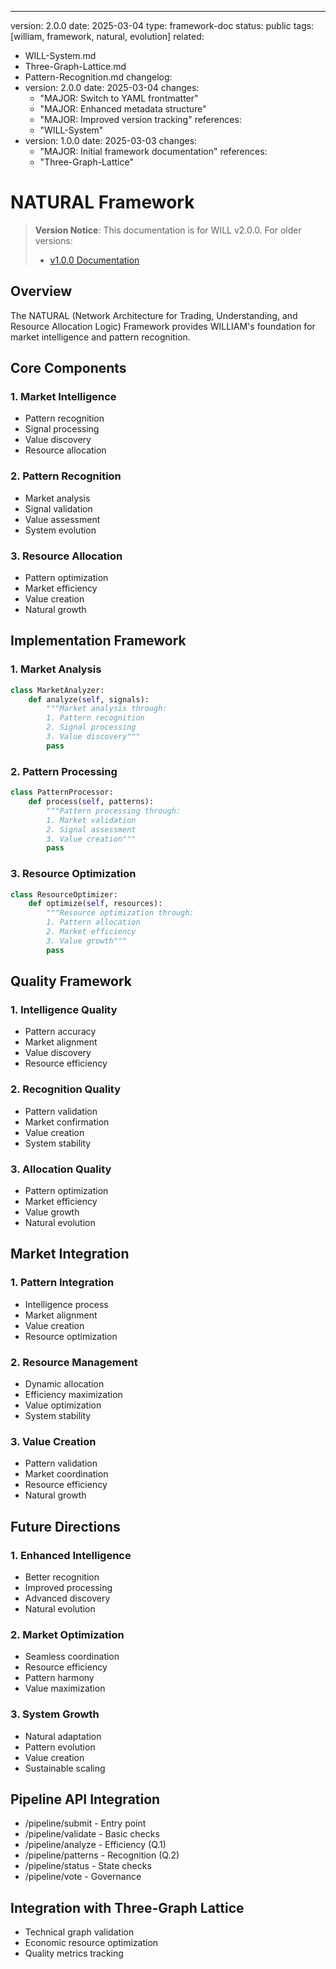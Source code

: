 ---
version: 2.0.0
date: 2025-03-04
type: framework-doc
status: public
tags: [william, framework, natural, evolution]
related:
  - WILL-System.md
  - Three-Graph-Lattice.md
  - Pattern-Recognition.md
changelog:
  - version: 2.0.0
    date: 2025-03-04
    changes:
      - "MAJOR: Switch to YAML frontmatter"
      - "MAJOR: Enhanced metadata structure"
      - "MAJOR: Improved version tracking"
    references:
      - "WILL-System"
  - version: 1.0.0
    date: 2025-03-03
    changes:
      - "MAJOR: Initial framework documentation"
    references:
      - "Three-Graph-Lattice"

# NATURAL Framework

> **Version Notice**: This documentation is for WILL v2.0.0. For older versions:
> - [v1.0.0 Documentation](https://github.com/shibakery/WILL/tree/v1.0.0/versions/v1.0.0)

## Overview

The NATURAL (Network Architecture for Trading, Understanding, and Resource Allocation Logic) Framework provides WILLIAM's foundation for market intelligence and pattern recognition.

## Core Components

### 1. Market Intelligence
- Pattern recognition
- Signal processing
- Value discovery
- Resource allocation

### 2. Pattern Recognition
- Market analysis
- Signal validation
- Value assessment
- System evolution

### 3. Resource Allocation
- Pattern optimization
- Market efficiency
- Value creation
- Natural growth

## Implementation Framework

### 1. Market Analysis
```python
class MarketAnalyzer:
    def analyze(self, signals):
        """Market analysis through:
        1. Pattern recognition
        2. Signal processing
        3. Value discovery"""
        pass
```

### 2. Pattern Processing
```python
class PatternProcessor:
    def process(self, patterns):
        """Pattern processing through:
        1. Market validation
        2. Signal assessment
        3. Value creation"""
        pass
```

### 3. Resource Optimization
```python
class ResourceOptimizer:
    def optimize(self, resources):
        """Resource optimization through:
        1. Pattern allocation
        2. Market efficiency
        3. Value growth"""
        pass
```

## Quality Framework

### 1. Intelligence Quality
- Pattern accuracy
- Market alignment
- Value discovery
- Resource efficiency

### 2. Recognition Quality
- Pattern validation
- Market confirmation
- Value creation
- System stability

### 3. Allocation Quality
- Pattern optimization
- Market efficiency
- Value growth
- Natural evolution

## Market Integration

### 1. Pattern Integration
- Intelligence process
- Market alignment
- Value creation
- Resource optimization

### 2. Resource Management
- Dynamic allocation
- Efficiency maximization
- Value optimization
- System stability

### 3. Value Creation
- Pattern validation
- Market coordination
- Resource efficiency
- Natural growth

## Future Directions

### 1. Enhanced Intelligence
- Better recognition
- Improved processing
- Advanced discovery
- Natural evolution

### 2. Market Optimization
- Seamless coordination
- Resource efficiency
- Pattern harmony
- Value maximization

### 3. System Growth
- Natural adaptation
- Pattern evolution
- Value creation
- Sustainable scaling


## Pipeline API Integration
- /pipeline/submit - Entry point
- /pipeline/validate - Basic checks
- /pipeline/analyze - Efficiency (Q.1)
- /pipeline/patterns - Recognition (Q.2)
- /pipeline/status - State checks
- /pipeline/vote - Governance

## Integration with Three-Graph Lattice
- Technical graph validation
- Economic resource optimization
- Quality metrics tracking